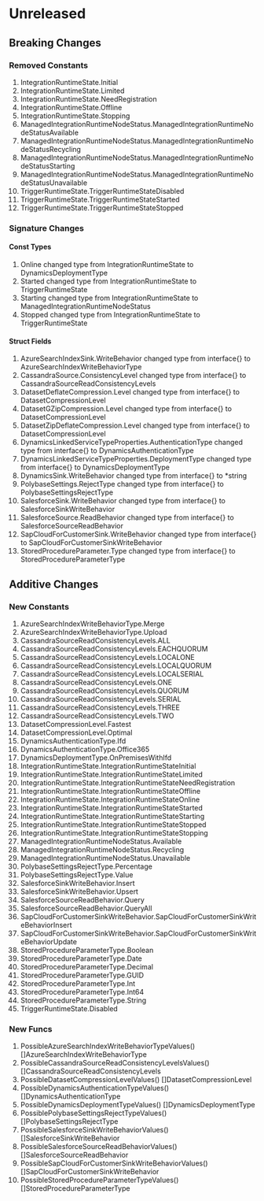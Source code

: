 # Unreleased

## Breaking Changes

### Removed Constants

1. IntegrationRuntimeState.Initial
1. IntegrationRuntimeState.Limited
1. IntegrationRuntimeState.NeedRegistration
1. IntegrationRuntimeState.Offline
1. IntegrationRuntimeState.Stopping
1. ManagedIntegrationRuntimeNodeStatus.ManagedIntegrationRuntimeNodeStatusAvailable
1. ManagedIntegrationRuntimeNodeStatus.ManagedIntegrationRuntimeNodeStatusRecycling
1. ManagedIntegrationRuntimeNodeStatus.ManagedIntegrationRuntimeNodeStatusStarting
1. ManagedIntegrationRuntimeNodeStatus.ManagedIntegrationRuntimeNodeStatusUnavailable
1. TriggerRuntimeState.TriggerRuntimeStateDisabled
1. TriggerRuntimeState.TriggerRuntimeStateStarted
1. TriggerRuntimeState.TriggerRuntimeStateStopped

### Signature Changes

#### Const Types

1. Online changed type from IntegrationRuntimeState to DynamicsDeploymentType
1. Started changed type from IntegrationRuntimeState to TriggerRuntimeState
1. Starting changed type from IntegrationRuntimeState to ManagedIntegrationRuntimeNodeStatus
1. Stopped changed type from IntegrationRuntimeState to TriggerRuntimeState

#### Struct Fields

1. AzureSearchIndexSink.WriteBehavior changed type from interface{} to AzureSearchIndexWriteBehaviorType
1. CassandraSource.ConsistencyLevel changed type from interface{} to CassandraSourceReadConsistencyLevels
1. DatasetDeflateCompression.Level changed type from interface{} to DatasetCompressionLevel
1. DatasetGZipCompression.Level changed type from interface{} to DatasetCompressionLevel
1. DatasetZipDeflateCompression.Level changed type from interface{} to DatasetCompressionLevel
1. DynamicsLinkedServiceTypeProperties.AuthenticationType changed type from interface{} to DynamicsAuthenticationType
1. DynamicsLinkedServiceTypeProperties.DeploymentType changed type from interface{} to DynamicsDeploymentType
1. DynamicsSink.WriteBehavior changed type from interface{} to *string
1. PolybaseSettings.RejectType changed type from interface{} to PolybaseSettingsRejectType
1. SalesforceSink.WriteBehavior changed type from interface{} to SalesforceSinkWriteBehavior
1. SalesforceSource.ReadBehavior changed type from interface{} to SalesforceSourceReadBehavior
1. SapCloudForCustomerSink.WriteBehavior changed type from interface{} to SapCloudForCustomerSinkWriteBehavior
1. StoredProcedureParameter.Type changed type from interface{} to StoredProcedureParameterType

## Additive Changes

### New Constants

1. AzureSearchIndexWriteBehaviorType.Merge
1. AzureSearchIndexWriteBehaviorType.Upload
1. CassandraSourceReadConsistencyLevels.ALL
1. CassandraSourceReadConsistencyLevels.EACHQUORUM
1. CassandraSourceReadConsistencyLevels.LOCALONE
1. CassandraSourceReadConsistencyLevels.LOCALQUORUM
1. CassandraSourceReadConsistencyLevels.LOCALSERIAL
1. CassandraSourceReadConsistencyLevels.ONE
1. CassandraSourceReadConsistencyLevels.QUORUM
1. CassandraSourceReadConsistencyLevels.SERIAL
1. CassandraSourceReadConsistencyLevels.THREE
1. CassandraSourceReadConsistencyLevels.TWO
1. DatasetCompressionLevel.Fastest
1. DatasetCompressionLevel.Optimal
1. DynamicsAuthenticationType.Ifd
1. DynamicsAuthenticationType.Office365
1. DynamicsDeploymentType.OnPremisesWithIfd
1. IntegrationRuntimeState.IntegrationRuntimeStateInitial
1. IntegrationRuntimeState.IntegrationRuntimeStateLimited
1. IntegrationRuntimeState.IntegrationRuntimeStateNeedRegistration
1. IntegrationRuntimeState.IntegrationRuntimeStateOffline
1. IntegrationRuntimeState.IntegrationRuntimeStateOnline
1. IntegrationRuntimeState.IntegrationRuntimeStateStarted
1. IntegrationRuntimeState.IntegrationRuntimeStateStarting
1. IntegrationRuntimeState.IntegrationRuntimeStateStopped
1. IntegrationRuntimeState.IntegrationRuntimeStateStopping
1. ManagedIntegrationRuntimeNodeStatus.Available
1. ManagedIntegrationRuntimeNodeStatus.Recycling
1. ManagedIntegrationRuntimeNodeStatus.Unavailable
1. PolybaseSettingsRejectType.Percentage
1. PolybaseSettingsRejectType.Value
1. SalesforceSinkWriteBehavior.Insert
1. SalesforceSinkWriteBehavior.Upsert
1. SalesforceSourceReadBehavior.Query
1. SalesforceSourceReadBehavior.QueryAll
1. SapCloudForCustomerSinkWriteBehavior.SapCloudForCustomerSinkWriteBehaviorInsert
1. SapCloudForCustomerSinkWriteBehavior.SapCloudForCustomerSinkWriteBehaviorUpdate
1. StoredProcedureParameterType.Boolean
1. StoredProcedureParameterType.Date
1. StoredProcedureParameterType.Decimal
1. StoredProcedureParameterType.GUID
1. StoredProcedureParameterType.Int
1. StoredProcedureParameterType.Int64
1. StoredProcedureParameterType.String
1. TriggerRuntimeState.Disabled

### New Funcs

1. PossibleAzureSearchIndexWriteBehaviorTypeValues() []AzureSearchIndexWriteBehaviorType
1. PossibleCassandraSourceReadConsistencyLevelsValues() []CassandraSourceReadConsistencyLevels
1. PossibleDatasetCompressionLevelValues() []DatasetCompressionLevel
1. PossibleDynamicsAuthenticationTypeValues() []DynamicsAuthenticationType
1. PossibleDynamicsDeploymentTypeValues() []DynamicsDeploymentType
1. PossiblePolybaseSettingsRejectTypeValues() []PolybaseSettingsRejectType
1. PossibleSalesforceSinkWriteBehaviorValues() []SalesforceSinkWriteBehavior
1. PossibleSalesforceSourceReadBehaviorValues() []SalesforceSourceReadBehavior
1. PossibleSapCloudForCustomerSinkWriteBehaviorValues() []SapCloudForCustomerSinkWriteBehavior
1. PossibleStoredProcedureParameterTypeValues() []StoredProcedureParameterType
